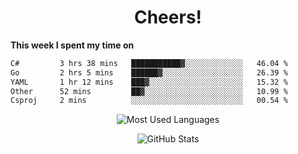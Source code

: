 <h1 align="center">Cheers!</h1>

**This week I spent my time on**
<!--START_SECTION:waka-->

```txt
C#         3 hrs 38 mins   ███████████▓░░░░░░░░░░░░░   46.04 %
Go         2 hrs 5 mins    ██████▓░░░░░░░░░░░░░░░░░░   26.39 %
YAML       1 hr 12 mins    ███▓░░░░░░░░░░░░░░░░░░░░░   15.32 %
Other      52 mins         ██▓░░░░░░░░░░░░░░░░░░░░░░   10.99 %
Csproj     2 mins          ░░░░░░░░░░░░░░░░░░░░░░░░░   00.54 %
```

<!--END_SECTION:waka-->

<p align="center"><img src="https://github-readme-stats.vercel.app/api/top-langs/?username=thnkrn&layout=compact&hide=html&theme=tokyonight" alt="Most Used Languages" /></p>

<p align="center"><img src="https://github-readme-stats.vercel.app/api?username=thnkrn&show_icons=true&count_private=true&theme=tokyonight&show=reviews&hide_rank=false&rank_icon=github" alt="GitHub Stats" /></p>

<!-- <p align="center"><a href="https://wakatime.com"><img src="https://wakatime.com/share/@thnkrn/40092326-d1bd-471b-89da-9a7c63939402.png" /></p>
 -->
